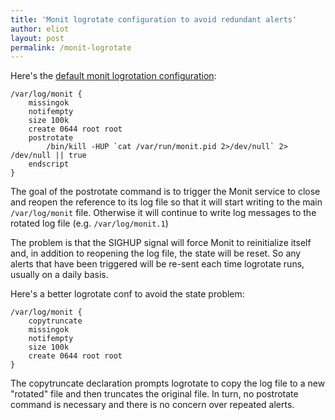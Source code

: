 ```yaml
---
title: 'Monit logrotate configuration to avoid redundant alerts'
author: eliot
layout: post
permalink: /monit-logrotate
---
```


Here's the [default monit logrotation configuration](http://mmonit.com/wiki/Monit/ConfigurationExamples#logrotate):

    /var/log/monit {
        missingok
        notifempty
        size 100k
        create 0644 root root
        postrotate
            /bin/kill -HUP `cat /var/run/monit.pid 2>/dev/null` 2> /dev/null || true
        endscript
    }

The goal of the postrotate command is to trigger the Monit service to close and reopen the reference to its log file so that it will start writing to the main `/var/log/monit` file. Otherwise it will continue to write log messages to the rotated log file (e.g. `/var/log/monit.1`)

The problem is that the SIGHUP signal will force Monit to reinitialize itself and, in addition to reopening the log file, the state will be reset. So any alerts that have been triggered will be re-sent each time logrotate runs, usually on a daily basis.

Here's a better logrotate conf to avoid the state problem:

    /var/log/monit {
        copytruncate
        missingok
        notifempty
        size 100k
        create 0644 root root
    }

The copytruncate declaration prompts logrotate to copy the log file to a new "rotated" file and then truncates the original file. In turn, no postrotate command is necessary and there is no concern over repeated alerts.